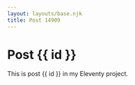 ```yaml
---
layout: layouts/base.njk
title: Post 14909
---
```


# Post {{ id }}

This is post {{ id }} in my Eleventy project.
